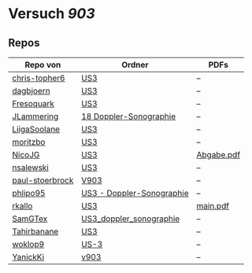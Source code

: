 # Versuch *903*

## Repos

|                 Repo von                 |                                                       Ordner                                                        |                                                               PDFs                                                               |
|------------------------------------------|---------------------------------------------------------------------------------------------------------------------|----------------------------------------------------------------------------------------------------------------------------------|
|[chris-topher6](../repo/chris-topher6)    |[US3](https://github.com/chris-topher6/Anfaenger-Praktikum/tree/master/US3)                                          |–                                                                                                                                 |
|[dagbjoern](../repo/dagbjoern)            |[US3](https://github.com/dagbjoern/AP-Physik/tree/master/US3)                                                        |–                                                                                                                                 |
|[Fresoquark](../repo/Fresoquark)          |[US3](https://github.com/Fresoquark/Anfaengerpraktikum/tree/master/US3)                                              |–                                                                                                                                 |
|[JLammering](../repo/JLammering)          |[18 Doppler-Sonographie](https://github.com/JLammering/Physikalisches-Praktikum/tree/master/18%20Doppler-Sonographie)|–                                                                                                                                 |
|[LiigaSoolane](../repo/LiigaSoolane)      |[US3](https://github.com/LiigaSoolane/Paktikum-mit-dem-Teufel/tree/main/US3)                                         |–                                                                                                                                 |
|[moritzbo](../repo/moritzbo)              |[US3](https://github.com/moritzbo/anfaenger_praktikum/tree/main/US3)                                                 |–                                                                                                                                 |
|[NicoJG](../repo/NicoJG)                  |[US3](https://github.com/NicoJG/Anfaengerpraktikum/tree/master/US3)                                                  |[Abgabe.pdf](https://docs.google.com/viewer?url=https://raw.githubusercontent.com/NicoJG/Anfaengerpraktikum/master/US3/Abgabe.pdf)|
|[nsalewski](../repo/nsalewski)            |[US3](https://github.com/nsalewski/laboratory/tree/master/US3)                                                       |–                                                                                                                                 |
|[paul-stoerbrock](../repo/paul-stoerbrock)|[V903](https://github.com/paul-stoerbrock/Praktikum/tree/master/V903)                                                |–                                                                                                                                 |
|[phlipo95](../repo/phlipo95)              |[US3 - Doppler-Sonographie](https://github.com/phlipo95/AP-Praktikum/tree/master/US3%20-%20Doppler-Sonographie)      |–                                                                                                                                 |
|[rkallo](../repo/rkallo)                  |[US3](https://github.com/rkallo/APWS1718/tree/master/US3)                                                            |[main.pdf](https://docs.google.com/viewer?url=https://raw.githubusercontent.com/rkallo/APWS1718/master/US3/main.pdf)              |
|[SamGTex](../repo/SamGTex)                |[US3_doppler_sonographie](https://github.com/SamGTex/Physik_Praktikum_Samuel_Max/tree/master/US3_doppler_sonographie)|–                                                                                                                                 |
|[Tahirbanane](../repo/Tahirbanane)        |[US3](https://github.com/Tahirbanane/AP/tree/main/US3)                                                               |–                                                                                                                                 |
|[woklop9](../repo/woklop9)                |[US-3](https://github.com/woklop9/Anfaengerpraktikum/tree/master/US-3)                                               |–                                                                                                                                 |
|[YanickKi](../repo/YanickKi)              |[v903](https://github.com/YanickKi/AP_T_Y/tree/main/v903)                                                            |–                                                                                                                                 |
